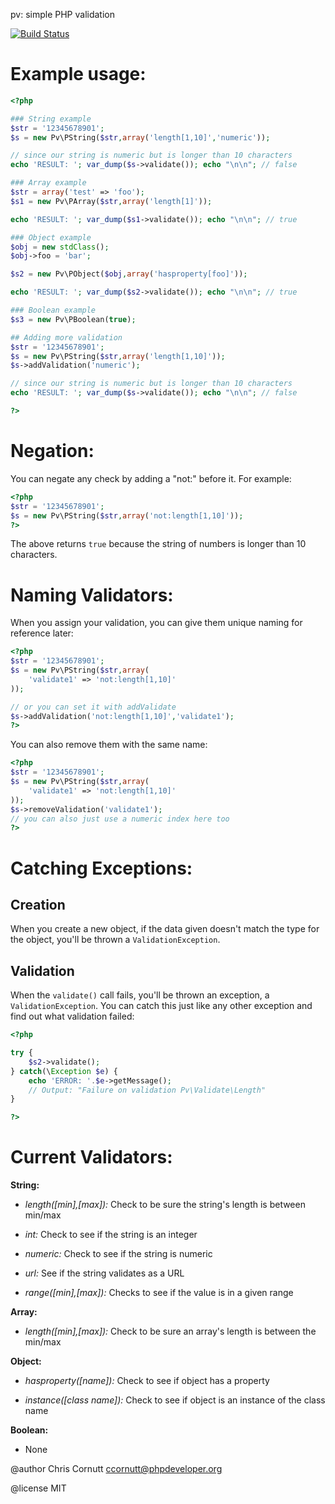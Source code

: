 pv: simple PHP validation

[![Build Status](https://secure.travis-ci.org/enygma/pv.png?branch=master)](http://travis-ci.org/enygma/pv)

Example usage:
=======================

```php
<?php

### String example
$str = '12345678901';
$s = new Pv\PString($str,array('length[1,10]','numeric'));

// since our string is numeric but is longer than 10 characters
echo 'RESULT: '; var_dump($s->validate()); echo "\n\n"; // false

### Array example
$str = array('test' => 'foo');
$s1 = new Pv\PArray($str,array('length[1]'));

echo 'RESULT: '; var_dump($s1->validate()); echo "\n\n"; // true

### Object example
$obj = new stdClass();
$obj->foo = 'bar';

$s2 = new Pv\PObject($obj,array('hasproperty[foo]'));

echo 'RESULT: '; var_dump($s2->validate()); echo "\n\n"; // true

### Boolean example
$s3 = new Pv\PBoolean(true);

## Adding more validation
$str = '12345678901';
$s = new Pv\PString($str,array('length[1,10]'));
$s->addValidation('numeric');

// since our string is numeric but is longer than 10 characters
echo 'RESULT: '; var_dump($s->validate()); echo "\n\n"; // false

?>
```

Negation:
=========================

You can negate any check by adding a "not:" before it. For example:

```php
<?php
$str = '12345678901';
$s = new Pv\PString($str,array('not:length[1,10]'));
?>
```

The above returns `true` because the string of numbers is longer than 10 characters.

Naming Validators:
=========================

When you assign your validation, you can give them unique naming for reference later:

```php
<?php
$str = '12345678901';
$s = new Pv\PString($str,array(
    'validate1' => 'not:length[1,10]'
));

// or you can set it with addValidate
$s->addValidation('not:length[1,10]','validate1');
?>
```

You can also remove them with the same name:

```php
<?php
$str = '12345678901';
$s = new Pv\PString($str,array(
    'validate1' => 'not:length[1,10]'
));
$s->removeValidation('validate1');
// you can also just use a numeric index here too
?>
```

Catching Exceptions:
=========================

## Creation
When you create a new object, if the data given doesn't match the type for the object,
you'll be thrown a `ValidationException`.

## Validation

When the `validate()` call fails, you'll be thrown an exception, a `ValidationException`.
You can catch this just like any other exception and find out what validation failed:

```php
<?php

try {
    $s2->validate();
} catch(\Exception $e) {
    echo 'ERROR: '.$e->getMessage();
    // Output: "Failure on validation Pv\Validate\Length"
}

?>
```

Current Validators:
=========================

**String:**

- *length([min],[max]):* Check to be sure the string's length is between min/max

- *int:* Check to see if the string is an integer

- *numeric:* Check to see if the string is numeric

- *url:* See if the string validates as a URL
 
- *range([min],[max]):* Checks to see if the value is in a given range

**Array:**

- *length([min],[max]):* Check to be sure an array's length is between the min/max

**Object:**

- *hasproperty([name]):* Check to see if object has a property

- *instance([class name]):* Check to see if object is an instance of the class name

**Boolean:**

- None

@author Chris Cornutt <ccornutt@phpdeveloper.org>

@license MIT
